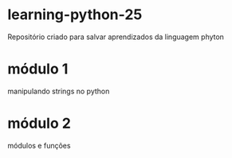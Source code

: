 # learning-python-25
Repositório criado para salvar aprendizados da linguagem phyton

# módulo 1 
manipulando strings no python

# módulo 2
módulos e funções